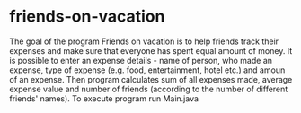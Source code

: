 # friends-on-vacation
The goal of the program Friends on vacation is to help friends track their expenses 
and make sure that everyone has spent equal amount of money. It is possible to enter 
an expense details - name of person, who made an expense, type of expense (e.g. food,
entertainment, hotel etc.) and amoun of an expense. Then program calculates sum of 
all expenses made, average expense value and number of friends (according to the number
of different friends' names).
To execute program run Main.java
